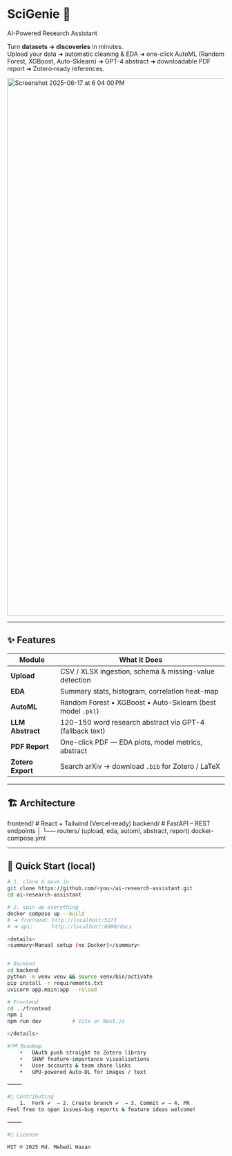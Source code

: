 # SciGenie 🧠 
AI-Powered Research Assistant

Turn **datasets → discoveries** in minutes.  
Upload your data ➜ automatic cleaning & EDA ➜ one-click AutoML (Random Forest, XGBoost, Auto-Sklearn) ➜ GPT-4 abstract ➜ downloadable PDF report ➜ Zotero‐ready references.

<img width="1246" alt="Screenshot 2025-06-17 at 6 04 00 PM" src="https://github.com/user-attachments/assets/c85524c6-0f2d-4430-8d61-2ce7dcc79703" />

---

## ✨ Features

| Module               | What it Does                                              |
|----------------------|-----------------------------------------------------------|
| **Upload**           | CSV / XLSX ingestion, schema & missing-value detection    |
| **EDA**              | Summary stats, histogram, correlation heat-map           |
| **AutoML**           | Random Forest • XGBoost • Auto-Sklearn (best model `.pkl`)|
| **LLM Abstract**     | 120-150 word research abstract via GPT-4 (fallback text) |
| **PDF Report**       | One-click PDF — EDA plots, model metrics, abstract       |
| **Zotero Export**    | Search arXiv → download `.bib` for Zotero / LaTeX        |

---

## 🏗️ Architecture

frontend/   # React + Tailwind (Vercel-ready)
backend/    # FastAPI – REST endpoints
│  └── routers/ (upload, eda, automl, abstract, report)
docker-compose.yml

---

## 🚀 Quick Start (local)

```bash
# 1. clone & move in
git clone https://github.com/<you>/ai-research-assistant.git
cd ai-research-assistant

# 2. spin up everything
docker compose up --build
# ➜ frontend: http://localhost:5173
# ➜ api:      http://localhost:8000/docs

<details>
<summary>Manual setup (no Docker)</summary>


# Backend
cd backend
python -m venv venv && source venv/bin/activate
pip install -r requirements.txt
uvicorn app.main:app --reload

# Frontend
cd ../frontend
npm i
npm run dev          # Vite or Next.js

</details>

#🗺️ Roadmap
	•	OAuth push straight to Zotero library
	•	SHAP feature-importance visualizations
	•	User accounts & team share links
	•	GPU-powered Auto-DL for images / text

⸻

#🤝 Contributing
	1.	Fork ✔︎  → 2. Create branch ✔︎  → 3. Commit ✔︎ → 4. PR
Feel free to open issues—bug reports & feature ideas welcome!

⸻

#📄 License

MIT © 2025 Md. Mehedi Hasan


